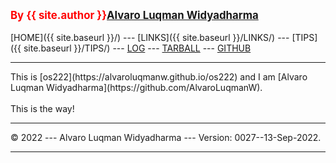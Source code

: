 ---
---
<span style="color:red; font-weight:bold; font-size:larger;">By {{ site.author }}[Alvaro Luqman Widyadharma](https://github.com/AlvaroLuqmanW)</span>
<br><br>
[HOME]({{ site.baseurl }}/) ---
[LINKS]({{ site.baseurl }}/LINKS/) ---
[TIPS]({{ site.baseurl }}/TIPS/) ---
[LOG](https://alvaroluqmanw.github.io/os222/TXT/mylog.txt) ---
[TARBALL](https://os.vlsm.org/Log/AlvaroLuqmanW.tar.bz2.txt) ---
[GITHUB](https://github.com/AlvaroLuqmanW)
<br>
<hr>
This is [os222](https://alvaroluqmanw.github.io/os222) and I am [Alvaro Luqman Widyadharma](https://github.com/AlvaroLuqmanW).
<br><br>
This is the way!
<br>
<hr>
&copy; 2022 --- Alvaro Luqman Widyadharma --- Version: 0027--13-Sep-2022.
<hr>
<br>
